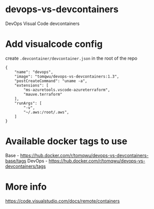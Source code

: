 # devops-vs-devcontainers
DevOps Visual Code devcontainers

# Add visualcode config
create `.devcontainer/devcontainer.json` in the root of the repo
```
{
	"name": "devops",
	"image": "tomqwu/devops-vs-devcontainers:1.3",
	"postCreateCommand": "uname -a",
	"extensions": [
		"ms-azuretools.vscode-azureterraform",
		"mauve.terraform"
	],
	"runArgs": [
		"-v",
		"~/.aws:/root/.aws",
	]
}
```

# Available docker tags to use
Base - https://hub.docker.com/r/tomqwu/devops-vs-devcontainers-base/tags
DevOps - https://hub.docker.com/r/tomqwu/devops-vs-devcontainers/tags


# More info
https://code.visualstudio.com/docs/remote/containers
